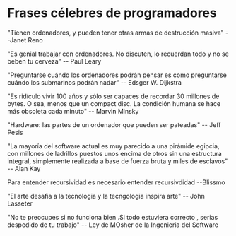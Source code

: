 # Frases célebres de programadores

"Tienen ordenadores, y pueden tener otras armas de destrucción masiva" --Janet Reno

"Es genial trabajar con ordenadores. No discuten, lo recuerdan todo y no se beben tu cerveza" -- Paul Leary

"Preguntarse cuándo los ordenadores podrán pensar es como preguntarse cuándo los submarinos podrán nadar" -- Edsger W. Dijkstra

"Es ridículo vivir 100 años y sólo ser capaces de recordar 30 millones de bytes. O sea, menos que un compact disc. La condición humana se hace más obsoleta cada minuto" -- Marvin Minsky

"Hardware: las partes de un ordenador que pueden ser pateadas" -- Jeff Pesis

"La mayoría del software actual es muy parecido a una pirámide egipcia, con millones de ladrillos puestos unos encima de otros sin una estructura integral, simplemente realizada a base de fuerza bruta y miles de esclavos" -- Alan Kay

Para entender recursividad es necesario entender recursivdidad 
--Blissmo

"El arte desafia a la tecnologia y la tecngologia inspira arte" -- John Lasseter

"No te preocupes si no funciona bien .Si todo estuviera correcto , serias despedido de tu trabajo" 
-- Ley de MOsher de la Ingenieria del Software

